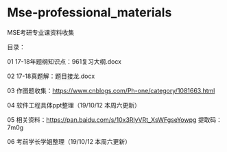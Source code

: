 # Mse-professional_materials
MSE考研专业课资料收集 

目录：

01 17-18年题纲知识点：961复习大纲.docx

02 17-18真题解：题目接龙.docx

03 作图题收集：https://www.cnblogs.com/Ph-one/category/1081663.html

04 软件工程具体ppt整理（19/10/12 本周六更新）

05 相关资料：https://pan.baidu.com/s/10x3RlyVRt_XsWFgseYowpg 提取码：7m0g

06 考前学长学姐整理（19/10/12 本周六更新）

